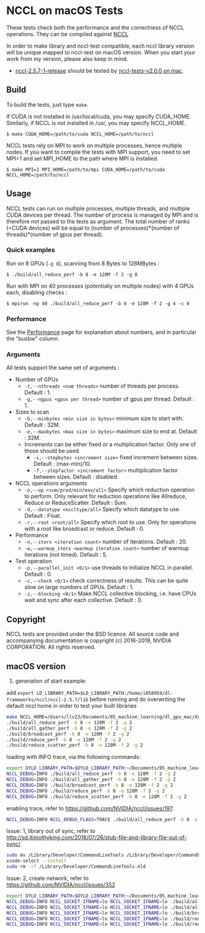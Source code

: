 # NCCL on macOS Tests

These tests check both the performance and the correctness of NCCL operations. They can be compiled against [NCCL](http://github.com/nvidia/nccl)

In order to make library and nccl-test compatible, each nccl library version will be unique mapped to nccl-test on macOS version. When you start your work from my version, please also keep in mind.

* [nccl-2.5.7-1-release](https://github.com/llv22/nccl-osx/tree/dev-2.5.7-for-jax) should be tested by [nccl-tests-v2.0.0 on mac](https://github.com/llv22/nccl-tests-macOS-cuda/tree/v2.0.0-built).

## Build

To build the tests, just type `make`.

If CUDA is not installed in /usr/local/cuda, you may specify CUDA\_HOME. Similarly, if NCCL is not installed in /usr, you may specify NCCL\_HOME.

```shell
$ make CUDA_HOME=/path/to/cuda NCCL_HOME=/path/to/nccl
```

NCCL tests rely on MPI to work on multiple processes, hence multiple nodes. If you want to compile the tests with MPI support, you need to set MPI=1 and set MPI\_HOME to the path where MPI is installed.

```shell
$ make MPI=1 MPI_HOME=/path/to/mpi CUDA_HOME=/path/to/cuda NCCL_HOME=/path/to/nccl
```

## Usage

NCCL tests can run on multiple processes, multiple threads, and multiple CUDA devices per thread. The number of process is managed by MPI and is therefore not passed to the tests as argument. The total number of ranks (=CUDA devices) will be equal to (number of processes)\*(number of threads)\*(number of gpus per thread).

### Quick examples

Run on 8 GPUs (`-g 8`), scanning from 8 Bytes to 128MBytes :

```shell
$ ./build/all_reduce_perf -b 8 -e 128M -f 2 -g 8
```

Run with MPI on 40 processes (potentially on multiple nodes) with 4 GPUs each, disabling checks :

```shell
$ mpirun -np 40 ./build/all_reduce_perf -b 8 -e 128M -f 2 -g 4 -c 0
```

### Performance

See the [Performance](doc/PERFORMANCE.md) page for explanation about numbers, and in particular the "busbw" column.

### Arguments

All tests support the same set of arguments :

* Number of GPUs
  * `-t,--nthreads <num threads>` number of threads per process. Default : 1.
  * `-g,--ngpus <gpus per thread>` number of gpus per thread. Default : 1.
* Sizes to scan
  * `-b,--minbytes <min size in bytes>` minimum size to start with. Default : 32M.
  * `-e,--maxbytes <max size in bytes>` maximum size to end at. Default : 32M.
  * Increments can be either fixed or a multiplication factor. Only one of those should be used
    * `-i,--stepbytes <increment size>` fixed increment between sizes. Default : (max-min)/10.
    * `-f,--stepfactor <increment factor>` multiplication factor between sizes. Default : disabled.
* NCCL operations arguments
  * `-o,--op <sum/prod/min/max/all>` Specify which reduction operation to perform. Only relevant for reduction operations like Allreduce, Reduce or ReduceScatter. Default : Sum.
  * `-d,--datatype <nccltype/all>` Specify which datatype to use. Default : Float.
  * `-r,--root <root/all>` Specify which root to use. Only for operations with a root like broadcast or reduce. Default : 0.
* Performance 
  * `-n,--iters <iteration count>` number of iterations. Default : 20.
  * `-w,--warmup_iters <warmup iteration count>` number of warmup iterations (not timed). Default : 5.
* Test operation
  * `-p,--parallel_init <0/1>` use threads to initialize NCCL in parallel. Default : 0.
  * `-c,--check <0/1>` check correctness of results. This can be quite slow on large numbers of GPUs. Default : 1.
  * `-z,--blocking <0/1>` Make NCCL collective blocking, i.e. have CPUs wait and sync after each collective. Default : 0.

## Copyright

NCCL tests are provided under the BSD licence. All source code and accompanying documentation is copyright (c) 2016-2019, NVIDIA CORPORATION. All rights reserved.

## macOS version

1. generation of start example:

add ```export LD_LIBRARY_PATH=$LD_LIBRARY_PATH:/home/i058959/dl-frameworks/nccl/nccl-2.5.7/lib``` before running and do overwriting the default nccl home in order to test your built libraries

```bash
make NCCL_HOME=/Users/llv23/Documents/05_machine_learning/dl_gpu_mac/drivers_mac/nccl-osx/nccl-2.5.7 CXX=clang++ -j12  
./build/all_reduce_perf -b 8 -e 128M -f 2 -g 2
./build/all_gather_perf -b 8 -e 128M -f 2 -g 2
./build/broadcast_perf -b 8 -e 128M -f 2 -g 2
./build/reduce_perf -b 8 -e 128M -f 2 -g 2
./build/reduce_scatter_perf -b 8 -e 128M -f 2 -g 2
```

loading with INFO trace, via the following commands:

```bash
export DYLD_LIBRARY_PATH=$DYLD_LIBRARY_PATH:~/Documents/05_machine_learning/dl_gpu_mac/drivers_mac/nccl-osx/build/lib #load dynamic library from runtime
NCCL_DEBUG=INFO ./build/all_reduce_perf -b 8 -e 128M -f 2 -g 2
NCCL_DEBUG=INFO ./build/all_gather_perf -b 8 -e 128M -f 2 -g 2
NCCL_DEBUG=INFO ./build/broadcast_perf -b 8 -e 128M -f 2 -g 2
NCCL_DEBUG=INFO ./build/reduce_perf -b 8 -e 128M -f 2 -g 2
NCCL_DEBUG=INFO ./build/reduce_scatter_perf -b 8 -e 128M -f 2 -g 2
```

enabling trace, refer to <https://github.com/NVIDIA/nccl/issues/197>:

```bash
NCCL_DEBUG=INFO NCCL_DEBUG_FLAGS=TRACE ./build/all_reduce_perf -b 8 -e 128M -f 2 -g 2
```

Issue: 1, library out of sync, refer to <http://sd.jtimothyking.com/2018/07/26/stub-file-and-library-file-out-of-sync/>  

```bash
sudo mv /Library/Developer/CommandLineTools /Library/Developer/CommandLineTools.old
xcode-select --install
sudo rm -rf /Library/Developer/CommandLineTools.old
```

Issue: 2, create network, refer to https://github.com/NVIDIA/nccl/issues/352

```bash
export DYLD_LIBRARY_PATH=$DYLD_LIBRARY_PATH:~/Documents/05_machine_learning/dl_gpu_mac/drivers_mac/nccl-osx/build/lib #load dynamic library from runtime
NCCL_DEBUG=INFO NCCL_SOCKET_IFNAME=lo NCCL_SOCKET_IFNAME=lo ./build/all_reduce_perf -b 8 -e 128M -f 2 -g 2 #fix socket issue, passed -> need to check shutdown logics
NCCL_DEBUG=INFO NCCL_SOCKET_IFNAME=lo NCCL_SOCKET_IFNAME=lo ./build/all_gather_perf -b 8 -e 128M -f 2 -g 2 #passed
NCCL_DEBUG=INFO NCCL_SOCKET_IFNAME=lo NCCL_SOCKET_IFNAME=lo ./build/broadcast_perf -b 8 -e 128M -f 2 -g 2 #
NCCL_DEBUG=INFO NCCL_SOCKET_IFNAME=lo NCCL_SOCKET_IFNAME=lo ./build/reduce_perf -b 8 -e 128M -f 2 -g 2 #
NCCL_DEBUG=INFO NCCL_SOCKET_IFNAME=lo NCCL_SOCKET_IFNAME=lo ./build/reduce_scatter_perf -b 8 -e 128M -f 2 -g 2 #
```
